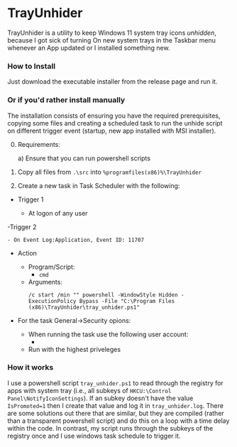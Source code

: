 # TrayUnhider


TrayUnhider is a utility to keep Windows 11 system tray icons *unhidden*, because I got sick of turning On new system trays in the Taskbar menu whenever an App updated or I installed something new. 

### How to Install

Just download the executable installer from the release page and run it.  


### Or if you'd rather install manually
The installation consists of ensuring you have the required prerequisites, copying some files and creating a scheduled task to run the unhide script on different trigger event (startup, new app installed with MSI installer).

0) Requirements:

 	a) Ensure that you can run powershell scripts


1) Copy all files from `.\src` into `%programfiles(x86)%\TrayUnhider`

2) Create a new task in Task Scheduler with the following:

- Trigger 1

	- At logon of any user

-Trigger 2

	- On Event Log:Application, Event ID: 11707

- Action

	- Program/Script:
		- `cmd`
	- Arguments:
		```
		/c start /min "" powershell -WindowStyle Hidden -ExecutionPolicy Bypass -File "C:\Program Files (x86)\TrayUnhider\tray_unhider.ps1"
		```
				
- For the task General->Security opions:

	- When running the task use the following user account:
		- <your user account>
	- Run with the highest priveleges
	
### How it works

I use a powershell script `tray_unhider.ps1` to read through the registry for apps with system tray (i.e., all subkeys of `HKCU:\Control Panel\NotifyIconSettings`). 
If an subkey doesn't have the value `IsPromoted=1` then I create that value and log it in `tray_unhider.log`. 
There are some solutions out there that are similar, but they are compiled (rather than a transparent powershell script) and do this on a loop with a time delay within the code. 
In contrast, my script runs through the subkeys of the registry once and I use windows task schedule to trigger it. 